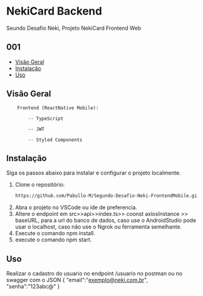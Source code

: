 # NekiCard Backend

Seundo Desafio Neki, Projeto NekiCard Frontend Web

## 001

- [Visão Geral](#visão-geral)
- [Instalação](#instalação)
- [Uso](#uso)

## Visão Geral

	
		Frontend (ReactNative Mobile):

			-- TypeScript

			-- JWT

			-- Styled Components
   
## Instalação

Siga os passos abaixo para instalar e configurar o projeto localmente.

1. Clone o repositório:
   ```bash
   https://github.com/Pabullo-M/Segundo-Desafio-Neki-FrontendMobile.git
2. Abra o projeto no VSCode ou ide de preferencia.
3. Altere o endpoint em src>>api>>index.ts>> coonst axiosInstance >> baseURL, para a url do banco de dados, caso use o AndroidStudio pode usar o localhost, caso não use o Ngrok ou ferramenta semelhante. 
4. Execute o comando npm install.
5. execute o comando npm start.

## Uso

Realizar o cadastro do usuario no endpoint /usuario no postman ou no swagger com o JSON 
{
"email":"exemplo@neki.com.br",
"senha":"123abc@"
}
